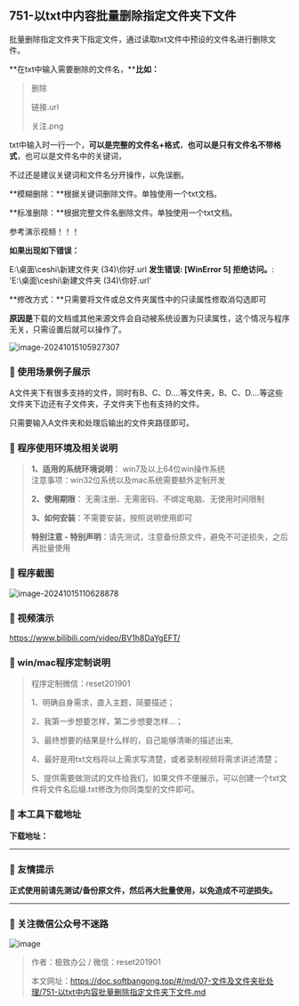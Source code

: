 ## 751-以txt中内容批量删除指定文件夹下文件
批量删除指定文件夹下指定文件，通过读取txt文件中预设的文件名进行删除文件。

**在txt中输入需要删除的文件名，****比如：**

>删除
>
>链接.url
>
>关注.png

txt中输入时一行一个，**可以是完整的文件名+格式**，**也可以是只有文件名不带格式**，也可以是文件名中的关键词，

不过还是建议关键词和文件名分开操作，以免误删。

**模糊删除：**根据关键词删除文件。单独使用一个txt文档。

**标准删除：**根据完整文件名删除文件。单独使用一个txt文档。

参考演示视频！！！



**如果出现如下错误：**

E:\桌面\ceshi\新建文件夹 (34)\你好.url
**发生错误: [WinError 5] 拒绝访问。**: 'E:\\桌面\\ceshi\\新建文件夹 (34)\\你好.url'

**修改方式：**只需要将文件或总文件夹属性中的只读属性修取消勾选即可

**原因是**下载的文档或其他来源文件会自动被系统设置为只读属性，这个情况与程序无关，只需设置后就可以操作了。

![image-20241015105927307](https://s2.loli.net/2024/10/15/v2RwQEK3tA1LBe9.png)



### 📑 使用场景例子展示
A文件夹下有很多支持的文件，同时有B、C、D....等文件夹，B、C、D....等这些文件夹下边还有子文件夹，子文件夹下也有支持的文件。

只需要输入A文件夹和处理后输出的文件夹路径即可。

### 📑 程序使用环境及相关说明

> **1、适用的系统环境说明**： win7及以上64位win操作系统  
> 注意事项：win32位系统以及mac系统需要额外定制开发  
>
> **2、使用期限**： 无需注册、无需密码、不绑定电脑、无使用时间限制  
>
> **3、如何安装**：不需要安装，按照说明使用即可  
>
> **特别注意 - 特别声明**：请先测试，注意备份原文件，避免不可逆损失，之后再批量使用

### 📑 程序截图
![image-20241015110628878](https://s2.loli.net/2024/10/15/Ks9XgtnxAoFv4hD.png) 

### 📑 视频演示

https://www.bilibili.com/video/BV1h8DaYgEFT/

### 📑 win/mac程序定制说明

> 程序定制微信：reset201901  
>
> 1、明确自身需求，直入主题，简要描述；
>
> 2、我第一步想要怎样，第二步想要怎样...； 
>
> 3、最终想要的结果是什么样的，自己能够清晰的描述出来,  
>
> 4、最好是用txt文档将以上需求写清楚，或者录制视频将需求讲述清楚；  
>
> 5、提供需要做测试的文件给我们，如果文件不便展示，可以创建一个txt文件将文件名后缀.txt修改为你同类型的文件即可。  

### 📑 本工具下载地址

**下载地址：**

------

### 📑 友情提示

**正式使用前请先测试/备份原文件，然后再大批量使用，以免造成不可逆损失。**

------

### 📑 关注微信公众号不迷路

![image](https://s2.loli.net/2024/11/02/tK9T7jxLcuv5rUk.png)

> 作者：极致办公  /  微信：reset201901
>
> 本文网址：https://doc.softbangong.top/#/md/07-文件及文件夹批处理/751-以txt中内容批量删除指定文件夹下文件.md
